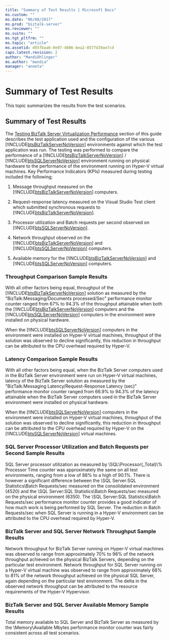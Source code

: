 ```yaml
---
title: "Summary of Test Results | Microsoft Docs"
ms.custom: ""
ms.date: "06/08/2017"
ms.prod: "biztalk-server"
ms.reviewer: ""
ms.suite: ""
ms.tgt_pltfrm: ""
ms.topic: "article"
ms.assetid: d95fbaa6-0e07-4086-bea2-0577d39ae7cd
caps.latest.revision: 2
author: "MandiOhlinger"
ms.author: "mandia"
manager: "anneta"
---
```

# Summary of Test Results
This topic summarizes the results from the test scenarios.  
  
## Summary of Test Results  
 The [Testing BizTalk Server Virtualization Performance](../technical-guides/testing-biztalk-server-virtualization-performance.md) section of this guide describes the test application used and the configuration of the various [!INCLUDE[btsBizTalkServerNoVersion](../includes/btsbiztalkservernoversion-md.md)] environments against which the test application was run. The testing was performed to compare the performance of a [!INCLUDE[btsBizTalkServerNoVersion](../includes/btsbiztalkservernoversion-md.md)] / [!INCLUDE[btsSQLServerNoVersion](../includes/btssqlservernoversion-md.md)] environment running on physical hardware to the performance of the environment running on Hyper-V virtual machines. Key Performance Indicators (KPIs) measured during testing included the following;  
  
1.  Message throughput measured on the [!INCLUDE[btsBizTalkServerNoVersion](../includes/btsbiztalkservernoversion-md.md)] computers.  
  
2.  Request-response latency measured on the Visual Studio Test client which submitted synchronous requests to [!INCLUDE[btsBizTalkServerNoVersion](../includes/btsbiztalkservernoversion-md.md)].  
  
3.  Processor utilization and Batch requests per second observed on [!INCLUDE[btsSQLServerNoVersion](../includes/btssqlservernoversion-md.md)].  
  
4.  Network throughput observed on the [!INCLUDE[btsBizTalkServerNoVersion](../includes/btsbiztalkservernoversion-md.md)] and [!INCLUDE[btsSQLServerNoVersion](../includes/btssqlservernoversion-md.md)] computers.  
  
5.  Available memory for the [!INCLUDE[btsBizTalkServerNoVersion](../includes/btsbiztalkservernoversion-md.md)] and [!INCLUDE[btsSQLServerNoVersion](../includes/btssqlservernoversion-md.md)] computers.  
  
### Throughput Comparison Sample Results  
 With all other factors being equal, throughput of the [!INCLUDE[btsBizTalkServerNoVersion](../includes/btsbiztalkservernoversion-md.md)] solution as measured by the "BizTalk:Messaging/Documents processed/Sec" performance monitor counter ranged from 67% to 94.3% of the throughput attainable when both the [!INCLUDE[btsBizTalkServerNoVersion](../includes/btsbiztalkservernoversion-md.md)] computers and the [!INCLUDE[btsSQLServerNoVersion](../includes/btssqlservernoversion-md.md)] computers in the environment were installed on physical hardware.  
  
 When the [!INCLUDE[btsSQLServerNoVersion](../includes/btssqlservernoversion-md.md)] computers in the environment were installed on Hyper-V virtual machines, throughput of the solution was observed to decline significantly, this reduction in throughput can be attributed to the CPU overhead required by Hyper-V.  
  
### Latency Comparison Sample Results  
 With all other factors being equal, when the BizTalk Server computers used in the BizTalk Server environment were run on Hyper-V virtual machines, latency of the BizTalk Server solution as measured by the "BizTalk:Messaging Latency/Request-Response Latency (sec)" performance monitor counter ranged from 66.9% to 94.3% of the latency attainable when the BizTalk Server computers used in the BizTalk Server environment were installed on physical hardware.  
  
 When the [!INCLUDE[btsSQLServerNoVersion](../includes/btssqlservernoversion-md.md)] computers in the environment were installed on Hyper-V virtual machines, throughput of the solution was observed to decline significantly, this reduction in throughput can be attributed to the CPU overhead required by Hyper-V on the [!INCLUDE[btsSQLServerNoVersion](../includes/btssqlservernoversion-md.md)] virtual machines.  
  
### SQL Server Processor Utilization and Batch Requests per Second Sample Results  
 SQL Server processor utilization as measured by \SQL\Processor(_Total)\\% Processor Time counter was approximately the same on all test environments, ranging from a low of 88% to a high of 90.1%. There is however a significant difference between the \SQL Server:SQL Statistics\Batch Requests/sec measured on the consolidated environment (4520) and the \SQL Server:SQL Statistics\Batch Requests/sec measured on the physical environment (6350). The \SQL Server:SQL Statistics\Batch Requests/sec performance monitor counter provides a good indicator of how much work is being performed by SQL Server. The reduction in Batch Requests/sec when SQL Server is running in a Hyper-V environment can be attributed to the CPU overhead required by Hyper-V.  
  
### BizTalk Server and SQL Server Network Throughput Sample Results  
 Network throughput for BizTalk Server running on Hyper-V virtual machines was observed to range from approximately 70% to 96% of the network throughput achieved on the physical BizTalk Servers, depending on the particular test environment. Network throughput for SQL Server running on a Hyper-V virtual machine was observed to range from approximately 68% to 81% of the network throughput achieved on the physical SQL Server, again depending on the particular test environment. The delta in the observed network throughput can be attributed to the resource requirements of the Hyper-V Hypervisor.  
  
### BizTalk Server and SQL Server Available Memory Sample Results  
 Total memory available to SQL Server and BizTalk Server as measured by the \Memory\Available Mbytes performance monitor counter was fairly consistent across all test scenarios.